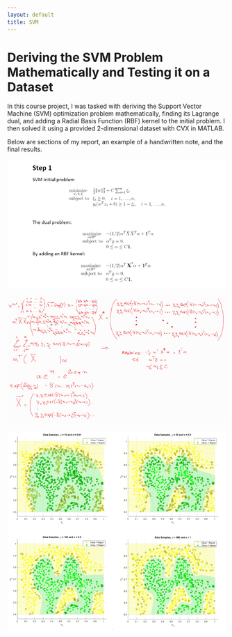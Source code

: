 ```yaml
---
layout: default
title: SVM
---
```


# Deriving the SVM Problem Mathematically and Testing it on a Dataset

In this course project, I was tasked with deriving the Support Vector Machine (SVM) optimization problem mathematically, finding its Lagrange dual, and adding a Radial Basis Function (RBF) kernel to the initial problem. I then solved it using a provided 2-dimensional dataset with CVX in MATLAB.

Below are sections of my report, an example of a handwritten note, and the final results.

![The report](./Project_Pics/SVMProject/1.PNG)

![Handwritten note example](./Project_Pics/SVMProject/2.png)

![Result](./Project_Pics/SVMProject/3.PNG)






